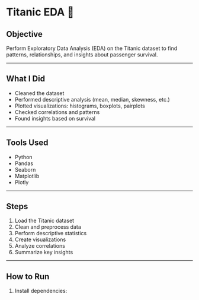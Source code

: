 # Titanic EDA 🚢

## Objective
Perform Exploratory Data Analysis (EDA) on the Titanic dataset to find patterns, relationships, and insights about passenger survival.

---

## What I Did
- Cleaned the dataset
- Performed descriptive analysis (mean, median, skewness, etc.)
- Plotted visualizations: histograms, boxplots, pairplots
- Checked correlations and patterns
- Found insights based on survival

---

## Tools Used
- Python
- Pandas
- Seaborn
- Matplotlib
- Plotly

---

## Steps
1. Load the Titanic dataset
2. Clean and preprocess data
3. Perform descriptive statistics
4. Create visualizations
5. Analyze correlations
6. Summarize key insights

---

## How to Run
1. Install dependencies:
